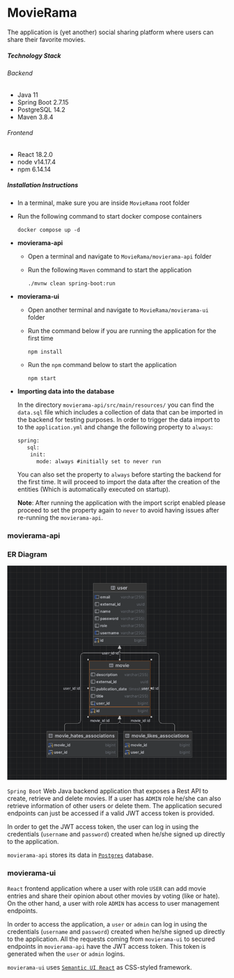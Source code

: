 # MovieRama

The application is (yet another) social sharing platform where users can share their favorite movies.

##### Technology Stack

###### Backend

* Java 11
* Spring Boot 2.7.15
* PostgreSQL 14.2
* Maven 3.8.4

###### Frontend

* React 18.2.0
* node v14.17.4
* npm 6.14.14

##### Installation Instructions

- In a terminal, make sure you are inside `MovieRama` root folder

- Run the following command to start docker compose containers
  ```
  docker compose up -d
  ```

- **movierama-api**

    - Open a terminal and navigate to `MovieRama/movierama-api` folder

    - Run the following `Maven` command to start the application
      ```
      ./mvnw clean spring-boot:run
      ```

- **movierama-ui**

    - Open another terminal and navigate to `MovieRama/movierama-ui` folder

    - Run the command below if you are running the application for the first time
      ```
      npm install
      ```

    - Run the `npm` command below to start the application
      ```
      npm start
      ```
 - **Importing data into the database**
 
   In the directory `movierama-api/src/main/resources/` you can find the `data.sql` file which includes a collection of data that can be imported in the backend for testing purposes.
   In order to trigger the data import to to the `application.yml` and change the following property to `always`:

    ```
    spring:
       sql:
        init:
          mode: always #initially set to never run
    ```
   You can also set the property to `always` before starting the backend for the first time. It will proceed to import the data after the creation of the entities (Which is automatically executed on startup).

   **Note**: After running the application with the import script enabled please proceed to set the property again to `never` to avoid having issues after re-running the `movierama-api`.
    
### movierama-api

### ER Diagram

<p align="center">
  <img src="https://github.com/jmone15/MovieRama/blob/main/db-diagram/ER-diagram.png" alt="Sublime's custom image"/>
</p>

`Spring Boot` Web Java backend application that exposes a Rest API to create, retrieve and delete movies. If a user
has `ADMIN` role he/she can also retrieve information of other users or delete them. The application secured endpoints
can just be accessed if a valid JWT access token is provided.

In order to get the JWT access token, the user can log in using the credentials (`username` and `password`) created when
he/she signed up directly to the application.

`movierama-api` stores its data in [`Postgres`](https://www.postgresql.org/) database.

### movierama-ui

`React` frontend application where a user with role `USER` can add movie entries and share their opinion about other
movies by voting (like or hate). On the other hand, a user with role `ADMIN` has access to user management endpoints.

In order to access the application, a `user` or `admin` can log in using the credentials (`username` and `password`)
created when he/she signed up directly to the application. All the requests coming from `movierama-ui` to secured
endpoints in `movierama-api` have the JWT access token. This token is generated when the `user` or `admin` logins.

`movierama-ui` uses [`Semantic UI React`](https://react.semantic-ui.com/) as CSS-styled framework.

